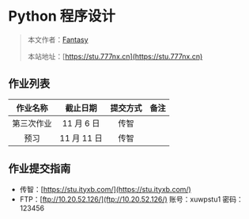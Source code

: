 # Python 程序设计

> 本文作者：[Fantasy](https://www.777nx.cn/personal/about/)
>
> 本站地址：[https://stu.777nx.cn](https://stu.777nx.cn)

## 作业列表

|  作业名称  |  截止日期   | 提交方式 | 备注 |
| :--------: | :---------: | :------: | :--: |
| 第三次作业 | 11 月 6 日  |   传智   |      |
|    预习    | 11 月 11 日 |   传智   |      |

## 作业提交指南

- 传智：[https://stu.ityxb.com/](https://stu.ityxb.com/)
- FTP：[ftp://10.20.52.126/](ftp://10.20.52.126/) 账号：xuwpstu1 密码：123456
